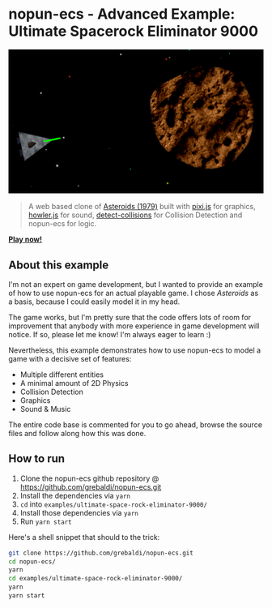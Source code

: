 # nopun-ecs - Advanced Example: Ultimate Spacerock Eliminator 9000

![Screenshot](./screenshot.png)

> A web based clone of [Asteroids (1979)](https://en.wikipedia.org/wiki/Asteroids_(video_game)) built with [pixi.js](https://www.pixijs.com/) for graphics, [howler.js](https://howlerjs.com/) for sound, [detect-collisions](https://github.com/Prozi/detect-collisions#readme) for Collision Detection and nopun-ecs for logic.

[**Play now!**](https://grebaldi.github.io/nopun-ecs/examples/space-rock-eliminator-9000/index.html)

## About this example

I'm not an expert on game development, but I wanted to provide an example of how to use nopun-ecs for an actual playable game. I chose *Asteroids* as a basis, because I could easily model it in my head.

The game works, but I'm pretty sure that the code offers lots of room for improvement that anybody with more experience in game development will notice. If so, please let me know! I'm always eager to learn :)

Nevertheless, this example demonstrates how to use nopun-ecs to model a game with a decisive set of features:

* Multiple different entities
* A minimal amount of 2D Physics
* Collision Detection
* Graphics
* Sound & Music

The entire code base is commented for you to go ahead, browse the source files and follow along how this was done.

## How to run

1. Clone the nopun-ecs github repository @ https://github.com/grebaldi/nopun-ecs.git
2. Install the dependencies via `yarn`
3. `cd` into `examples/ultimate-space-rock-eliminator-9000/`
4. Install those dependencies via `yarn`
5. Run `yarn start`

Here's a shell snippet that should to the trick:

```sh
git clone https://github.com/grebaldi/nopun-ecs.git
cd nopun-ecs/
yarn
cd examples/ultimate-space-rock-eliminator-9000/
yarn
yarn start
```
